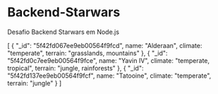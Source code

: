 # Backend-Starwars
Desafio Backend Starwars em Node.js


[
  {
    "_id": "5f42fd067ee9eb00564f9fcd",
    name: "Alderaan",
    climate: "temperate",
    terrain: "grasslands, mountains"
  },
  {
    "_id": "5f42fd0c7ee9eb00564f9fce",
    name: "Yavin IV",
    climate: "temperate, tropical",
    terrain: "jungle, rainforests"
  },
  {
    "_id": "5f42fd137ee9eb00564f9fcf",
    name: "Tatooine",
    climate: "temperate",
    terrain: "jungle"
  }
]

